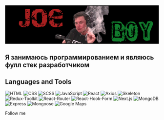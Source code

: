[![Header](https://github.com/JoeeeBoy/JoeeeBoy/blob/main/assets/%D0%9D%D0%BE%D0%B2%D1%8B%D0%B9%20%D0%BF%D1%80%D0%BE%D0%B5%D0%BA%D1%82.png?raw=true)](https://vk.com/goldgamer97)

## Я занимаюсь программированием и являюсь фулл стек разработчиком

## Languages and Tools

![HTML](https://img.shields.io/badge/-HTML-090909?style=for-the-badge&logo=HTML5&logoColor=#E34F26)
![CSS](https://img.shields.io/badge/-CSS-090909?style=for-the-badge&logo=CSS3)
![SCSS](https://img.shields.io/badge/-SCSS-090909?style=for-the-badge&logo=SASS&logoColor=#CC6699)
![JavaScript](https://img.shields.io/badge/-JAVASCRIPT-090909?style=for-the-badge&logo=JavaScript&logoColor=E9D54D)
![React](https://img.shields.io/badge/-React-090909?style=for-the-badge&logo=React&logoColor=React)
![Axios](https://img.shields.io/badge/-Axios-090909?style=for-the-badge&logo=Axios)
![Skeleton](https://img.shields.io/badge/-Skeleton-090909?style=for-the-badge)
![Redux-Toolkit](https://img.shields.io/badge/-Redux_Toolkit-090909?style=for-the-badge&logo=redux)
![React-Router](https://img.shields.io/badge/-React_Router-090909?style=for-the-badge&logo=ReactRouter)
![React-Hook-Form](https://img.shields.io/badge/-React_Hook_Form-090909?style=for-the-badge&logo=ReactHookForm)
![Next.js](https://img.shields.io/badge/-Next.js-090909?style=for-the-badge&logo=Next.js)
![MongoDB](https://img.shields.io/badge/-MongoDB-090909?style=for-the-badge&logo=MongoDB)
![Express](https://img.shields.io/badge/-Express-090909?style=for-the-badge&logo=Express)
![Mongoose](https://img.shields.io/badge/-Mongoose-090909?style=for-the-badge&logo=Mongoose)
![Google Maps](https://img.shields.io/badge/-Google_Maps-090909?style=for-the-badge&logo=GoogleMaps)

Follow me


